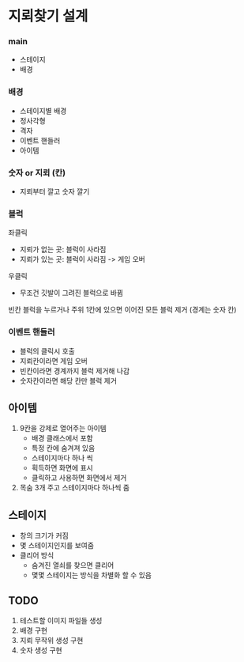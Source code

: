 # 지뢰찾기 설계

### main

- 스테이지
- 배경



### 배경

- 스테이지별 배경
- 정사각형
- 격자
- 이벤트 핸들러
- 아이템



### 숫자 or 지뢰 (칸)

- 지뢰부터 깔고 숫자 깔기



### 블럭

좌클릭

- 지뢰가 없는 곳: 블럭이 사라짐
- 지뢰가 있는 곳: 블럭이 사라짐 -> 게임 오버

우클릭

- 무조건 깃발이 그려진 블럭으로 바뀜

빈칸 블럭을 누르거나 주위 1칸에 있으면 이어진 모든 블럭 제거 (경계는 숫자 칸)



### 이벤트 핸들러

- 블럭의 클릭시 호출
- 지뢰칸이라면 게임 오버
- 빈칸이라면 경계까지 블럭 제거해 나감
- 숫자칸이라면 해당 칸만 블럭 제거



## 아이템

1. 9칸을 강제로 열어주는 아이템
   - 배경 클래스에서 포함
   - 특정 칸에 숨겨져 있음
   - 스테이지마다 하나 씩
   - 획득하면 화면에 표시
   - 클릭하고 사용하면 화면에서 제거
2. 목숨 3개 주고 스테이지마다 하나씩 줌



## 스테이지

- 창의 크기가 커짐
- 몇 스테이지인지를 보여줌
- 클리어 방식
  - 숨겨진 열쇠를 찾으면 클리어
  - 몇몇 스테이지는 방식을 차별화 할 수 있음



## TODO

1. 테스트할 이미지 파일들 생성
2. 배경 구현
3. 지뢰 무작위 생성 구현
4. 숫자 생성 구현

